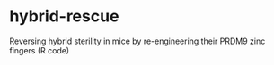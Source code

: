 # hybrid-rescue
Reversing hybrid sterility in mice by re-engineering their PRDM9 zinc fingers
(R code)
